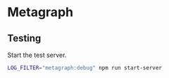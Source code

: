 # Metagraph

## Testing

Start the test server.

```bash
LOG_FILTER="metagraph:debug" npm run start-server
```
